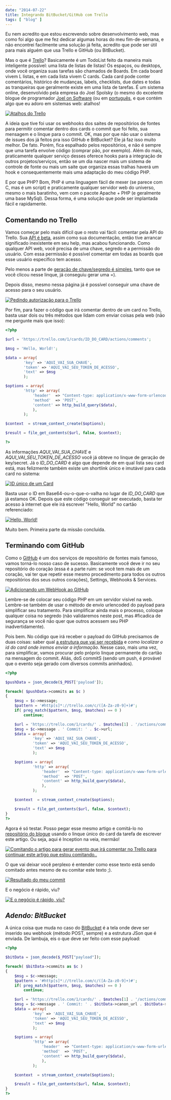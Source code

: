 ```yaml
---
date: "2014-07-22"
title: Integrando BitBucket/GitHub com Trello
tags: [ "blog" ]
---
```

Eu nem acredito que estou escrevendo sobre desenvolvimento web, mas como foi algo que me fez dedicar algumas horas do meu fim-de-semana, e não encontrei facilmente uma solução já feita, acredito que pode ser útil para mais alguém que usa Trello e GitHub (ou BitBucket).

Mas o que é [Trello](http://www.trello.com)? Basicamente é um TodoList feito da maneira mais inteligente possível: uma lista de listas de listas! Os espaços, ou desktops, onde você organiza suas tarefas são chamados de Boards. Em cada board vivem L listas, e em cada lista vivem C cards. Cada card pode conter comentários, histórico de mudanças, labels, checklists, due dates e todas as tranqueiras que geralmente existe em uma lista de tarefas. É um sistema online, desenvolvido pela empresa do Joel Spolsky (o mesmo do excelente blogue de programador [Joel on Software](http://www.joelonsoftware.com/) (ou em [português](http://brazil.joelonsoftware.com/), e que contém algo que eu adoro em sistemas web: atalhos!

[![Atalhos do Trello](/images/747UasT.png)](/images/747UasT.png)

A ideia que tive foi usar os webhooks dos saites de repositórios de fontes para permitir comentar dentro dos cards o commit que foi feito, sua mensagem e o linque para o commit. OK, mas por que não usar o sistema de issues dos já feitos pra isso GitHub e BitBucket? Ele já faz isso muito melhor. De fato. Porém, fica espalhado pelos repositórios, e não é sempre que uma tarefa envolve código (comprar pão, por exemplo). Além do mais, praticamente qualquer serviço desses oferece hooks para a integração de outros projetos/serviços, então se um dia nascer mais um sistema de controle de fonte ou mais um saite que organiza essas tralhas haverá um hook e consequentemente mais uma adaptação do meu código PHP.

E por que PHP? Bom, PHP é uma linguagem fácil de mexer (se parece com C, mas é um script) e praticamente qualquer servidor web do universo, mesmo o mais baratinho, vem com o pacote Apache + PHP (e geralmente uma base MySql). Dessa forma, é uma solução que pode ser implantada fácil e rapidamente.

## Comentando no Trello

Vamos começar pelo mais difícil que o resto vai fácil: comentar pela API do Trello. Sua [API é beta](https://trello.com/docs/), assim como sua documentação, então tive arrancar significado inexistente em seu help, mas acabou funcionando. Como qualquer API web, você precisa de uma chave, segredo e a permissão do usuário. Com essa permissão é possível comentar em todas as boards que esse usuário específico tem acesso.

Pelo menos a parte de [geração de chave/segredo é simples](https://trello.com/1/appKey/generate), tanto que se você clicou nesse linque, já conseguiu gerar uma =).

Depois disso, mesmo nessa página já é possível conseguir uma chave de acesso para o seu usuário.

[![Pedindo autorização para o Trello](/images/oQ97bDI.png)](/images/oQ97bDI.png)

Por fim, para fazer o código que irá comentar dentro de um card no Trello, basta usar dois ou três métodos que lidam com enviar coisas pela web (não me pergunte mais que isso):

```php
<?php

$url = 'https://trello.com/1/cards/ID_DO_CARD/actions/comments';

$msg = 'Hello, World!';

$data = array(
        'key' => 'AQUI_VAI_SUA_CHAVE', 
        'token' => 'AQUI_VAI_SEU_TOKEN_DE_ACESSO',
        'text' => $msg
        );

$options = array(
        'http' => array(
            'header'  => "Content-type: application/x-www-form-urlencoded\r\n",
            'method'  => 'POST',
            'content' => http_build_query($data),
            ),
        );

$context  = stream_context_create($options);

$result = file_get_contents($url, false, $context);

?>

```

As informações _AQUI_VAI_SUA_CHAVE_ e _AQUI_VAI_SEU_TOKEN_DE_ACESSO_ você já obteve no linque de geração de key/secret. Já o _ID_DO_CARD_ é algo que depende de em qual lista seu card está, mas felizmente também existe um shortlink único e imutável para cada card no sistema:

[![ID único de um Card](/images/xONdnSw.png)](/images/xONdnSw.png)

Basta usar o ID em Base64-ou-o-que-o-valha no lugar de _ID_DO_CARD_ que já estamos OK. Depois que este código conseguir ser executado, basta ter acesso à internet que ele irá escrever "Hello, World" no cartão referenciado:

[![Hello, World!](/images/rbCigTV.png)](/images/rbCigTV.png)

Muito bem. Primeira parte da missão concluída.

## Terminando com GitHub

Como o [GitHub](http://www.github.com) é um dos serviços de repositório de fontes mais famoso, vamos torná-lo nosso caso de sucesso. Basicamente você deve ir no seu repositório do coração (essa é a parte ruim: se você tem mais de um coração, vai ter que repetir esse mesmo procedimento para todos os outros repositórios dos seus outros corações), Settings, Webhooks & Services.

[![Adicionando um WebHook ao GitHub](/images/4Lph9w6.png)](/images/4Lph9w6.png)

Lembre-se de colocar seu código PHP em um servidor visível na web. Lembre-se também de usar o método de envio urlencoded do payload para simplificar seu tratamento. Para simplificar ainda mais o processo, coloque qualquer coisa no segredo (não validaremos neste post, mas #ficadica de segurança se você não quer que outros acessem seu PHP inadvertidamente).

Pois bem. No código que irá receber o payload do GitHub precisamos de duas coisas: saber qual [a estrutura que vai ser recebida](https://developer.github.com/webhooks/) e _como localizar o id do card onde iremos enviar a informação_. Nesse caso, mais uma vez, para simplificar, vamos procurar pelo próprio linque permanente do cartão na mensagem do commit. Aliás, doS commitS (sendo um push, é provável que o evento seja gerado com diversos commits aninhados).

```php
<?php

$pushData = json_decode($_POST['payload']);

foreach( $pushData->commits as $c )
{
    $msg = $c->message;
    $pattern = '#http[s]*://trello.com/c/([A-Za-z0-9]+)#';
    if( preg_match($pattern, $msg, $matches) == 0 )
        continue;

    $url = 'https://trello.com/1/cards/' . $matches[1] . '/actions/comments';
    $msg = $c->message . ' Commit: ' . $c->url;
    $data = array(
            'key' => 'AQUI_VAI_SUA_CHAVE', 
            'token' => 'AQUI_VAI_SEU_TOKEN_DE_ACESSO',
            'text' => $msg
            );

    $options = array(
            'http' => array(
                'header'  => "Content-type: application/x-www-form-urlencoded\r\n",
                'method'  => 'POST',
                'content' => http_build_query($data),
                ),
            );

    $context  = stream_context_create($options);

    $result = file_get_contents($url, false, $context);
}
?>

```

Agora é só testar. Posso pegar esse mesmo artigo e comitá-lo no [repositório do blogue](https://github.com/Caloni/Caloni.com.br) usando o linque único do card da tarefa de escrever este artigo. Ou seja, aqui é Inception na veia, mermão!

[![Comitando o artigo para gerar evento que irá comentar no Trello para continuar este artigo que estou comitando..](/images/NzQPB9o.png)](/images/NzQPB9o.png)

O que vai deixar você perplexo é entender como esse texto está sendo comitado antes mesmo de eu comitar este texto ;).

[![Resultado do meu commit](/images/ZIPNSpV.png)](/images/ZIPNSpV.png)

E o negócio é rápido, viu?

[![E o negócio é rápido, viu?](/images/vVmuKb7.png)](/images/vVmuKb7.png)

## _Adendo: BitBucket_

A única coisa que muda no caso do [BitBucket](http://www.bitbucket.org) é a tela onde deve ser inserido seu webhook (método POST, sempre) e a estrutura JSon que é enviada. De lambuja, eis o que deve ser feito com esse payload:

```php
<?php

$bitData = json_decode($_POST["payload"]);

foreach( $bitData->commits as $c )
{
    $msg = $c->message;
    $pattern = '#http[s]*://trello.com/c/([A-Za-z0-9]+)#';
    if( preg_match($pattern, $msg, $matches) == 0 )
        continue;

    $url = 'https://trello.com/1/cards/' . $matches[1] . '/actions/comments';
    $msg = $c->message . ' Commit: ' . $bitData->canon_url . $bitData->repository->absolute_url . 'commits/' . $c->raw_node;
    $data = array(
            'key' => 'AQUI_VAI_SUA_CHAVE', 
            'token' => 'AQUI_VAI_SEU_TOKEN_DE_ACESSO',
            'text' => $msg
            );

    $options = array(
            'http' => array(
                'header'  => "Content-type: application/x-www-form-urlencoded\r\n",
                'method'  => 'POST',
                'content' => http_build_query($data),
                ),
            );

    $context  = stream_context_create($options);

    $result = file_get_contents($url, false, $context);
}
?>

```

